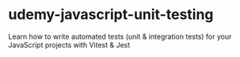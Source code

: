 # udemy-javascript-unit-testing
Learn how to write automated tests (unit &amp; integration tests) for your JavaScript projects with Vitest &amp; Jest
